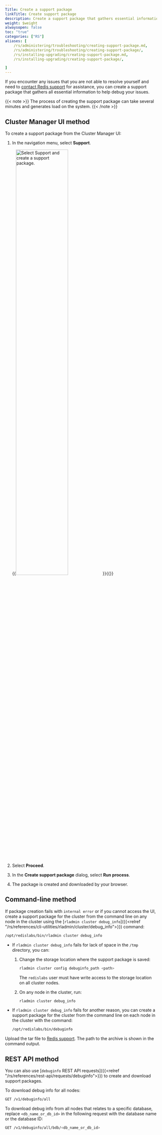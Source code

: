 ```yaml
---
Title: Create a support package
linkTitle: Create support package
description: Create a support package that gathers essential information to help debug issues.
weight: $weight
alwaysopen: false
toc: "true"
categories: ["RS"]
aliases: [
    /rs/administering/troubleshooting/creating-support-package.md,
    /rs/administering/troubleshooting/creating-support-package/,
    /rs/installing-upgrading/creating-support-package.md,
    /rs/installing-upgrading/creating-support-package/,

]
---
```

If you encounter any issues that you are not able to resolve yourself
and need to [contact Redis support](https://redis.com/company/support/) for assistance, you can create a
support package that gathers all essential information to help debug
your issues.

{{< note >}}
The process of creating the support package can take several minutes and generates load on the system.
{{< /note >}}

## Cluster Manager UI method

To create a support package from the Cluster Manager UI:

1. In the navigation menu, select **Support**.

    {{<image filename="images/rs/screenshots/create-support-package.png"  width="60%" alt="Select Support and create a support package.">}}{{</image>}}

1. Select **Proceed**.

1. In the **Create support package** dialog, select **Run process**.

1. The package is created and downloaded by your browser.

## Command-line method

If package creation fails with `internal error` or if you cannot access the UI, create a support package for the cluster from the command line on any node in the cluster using the [`rladmin cluster debug_info`]({{<relref "/rs/references/cli-utilities/rladmin/cluster/debug_info">}}) command: 

```sh
/opt/redislabs/bin/rladmin cluster debug_info
```

- If `rladmin cluster debug_info` fails for lack of space in the `/tmp` directory, you can:

    1. Change the storage location where the support package is saved: 
    
        ```sh
        rladmin cluster config debuginfo_path <path>
        ```

        The `redislabs` user must have write access to the storage location on all cluster nodes.

    1. On any node in the cluster, run:
        
        ```sh
        rladmin cluster debug_info
        ```

- If `rladmin cluster debug_info` fails for another reason, you can create a support package for the cluster from the command line on each node in the cluster with the command: 

    ```sh
    /opt/redislabs/bin/debuginfo
    ```

Upload the tar file to [Redis support](https://redis.com/company/support/). The path to the archive is shown in the command output.

## REST API method

You can also use [`debuginfo` REST API requests]({{<relref "/rs/references/rest-api/requests/debuginfo">}}) to create and download support packages.

To download debug info for all nodes:

```sh
GET /v1/debuginfo/all
```

To download debug info from all nodes that relates to a specific database, replace `<db_name_or_db_id>` in the following request with the database name or the database ID:

```sh
GET /v1/debuginfo/all/bdb/<db_name_or_db_id>
```
